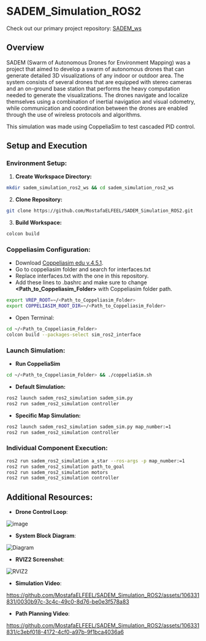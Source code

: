 # SADEM_Simulation_ROS2

Check out our primary project repository: [SADEM_ws](https://github.com/RoniEmad/SADEM_ws)

## Overview
SADEM (Swarm of Autonomous Drones for Environment Mapping) was a project that aimed to develop a swarm of autonomous drones that can generate detailed 3D visualizations of any indoor or outdoor area. The system consists of several drones that are equipped with stereo cameras and an on-ground base station that performs the heavy computation needed to generate the visualizations. The drones navigate and localize themselves using a combination of inertial navigation and visual odometry, while communication and coordination between the drones are enabled through the use of wireless protocols and algorithms.

This simulation was made using CoppeliaSim to test cascaded PID control.




## Setup and Execution

### Environment Setup:

1. **Create Workspace Directory:**
```bash
mkdir sadem_simulation_ros2_ws && cd sadem_simulation_ros2_ws
```

2. **Clone Repository:**
```bash
git clone https://github.com/MostafaELFEEL/SADEM_Simulation_ROS2.git
```

3. **Build Workspace:**
```bash
colcon build
```

### Coppeliasim Configuration:

- Download [Coppeliasim edu v.4.5.1](https://www.coppeliarobotics.com/files/V4_5_1_rev4/CoppeliaSim_Edu_V4_5_1_rev4_Ubuntu22_04.tar.xz).
- Go to coppeliasim folder and search for interfaces.txt
- Replace interfaces.txt with the one in this repository.
- Add these lines to .bashrc and make sure to change **<Path_to_Coppeliasim_Folder>** with Coppeliasim folder path.
```bash
export VREP_ROOT=~/<Path_to_Coppeliasim_Folder>
export COPPELIASIM_ROOT_DIR=~/<Path_to_Coppeliasim_Folder>
```
- Open Terminal:
```bash
cd ~/<Path_to_Coppeliasim_Folder>
colcon build --packages-select sim_ros2_interface
```

  

### Launch Simulation:
- **Run CoppeliaSim**
```bash
cd ~/<Path_to_Coppeliasim_Folder> && ./coppeliaSim.sh
```

- **Default Simulation:**
```bash
ros2 launch sadem_ros2_simulation sadem_sim.py
ros2 run sadem_ros2_simulation controller
```

- **Specific Map Simulation:**
```bash
ros2 launch sadem_ros2_simulation sadem_sim.py map_number:=1
ros2 run sadem_ros2_simulation controller
```

### Individual Component Execution:

```bash
ros2 run sadem_ros2_simulation a_star --ros-args -p map_number:=1
ros2 run sadem_ros2_simulation path_to_goal
ros2 run sadem_ros2_simulation motors
ros2 run sadem_ros2_simulation controller
```

## Additional Resources:

- **Drone Control Loop**:
  
![image](https://github.com/MostafaELFEEL/SADEM_Simulation_ROS2/assets/106331831/19c914fe-567b-44d9-8321-913ad5a1c02a)

- **System Block Diagram**:
  
![Diagram](https://github.com/MostafaELFEEL/SADEM_Simulation_ROS2/assets/106331831/5fa63698-972d-48c3-983e-e6a25ebbe7b7)
  
- **RVIZ2 Screenshot**:

![RVIZ2](https://github.com/MostafaELFEEL/SADEM_Simulation_ROS2/assets/106331831/b9ef276b-6557-4b79-bbc1-a810e92cbcea)

- **Simulation Video**:
  
https://github.com/MostafaELFEEL/SADEM_Simulation_ROS2/assets/106331831/0030b97c-3c4c-49c0-8d76-be0e3f578a83
  
- **Path Planning Video**:
  
https://github.com/MostafaELFEEL/SADEM_Simulation_ROS2/assets/106331831/c3ebf018-4172-4cf0-a97b-9f1bca4036a6
